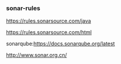 ### sonar-rules 

https://rules.sonarsource.com/java

https://rules.sonarsource.com/html

sonarqube:https://docs.sonarqube.org/latest

http://www.sonar.org.cn/